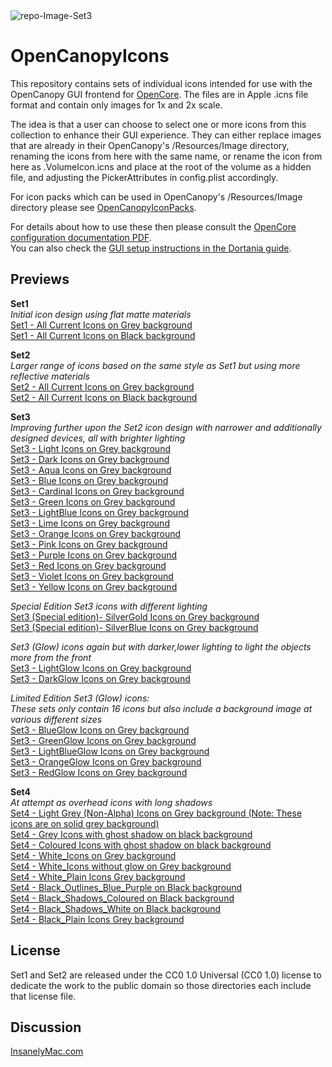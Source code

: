 <img src="https://i.ibb.co/NKsb23Y/repo-Image-Set3.png" alt="repo-Image-Set3" border="0">

# OpenCanopyIcons
This repository contains sets of individual icons intended for use with the OpenCanopy GUI frontend for [OpenCore](https://github.com/acidanthera/OpenCorePkg).
The files are in Apple .icns file format and contain only images for 1x and 2x scale.

The idea is that a user can choose to select one or more icons from this collection to enhance their GUI experience. They can either replace images that are already in their OpenCanopy's /Resources/Image directory, renaming the icons from here with the same name, or rename the icon from here as .VolumeIcon.icns and place at the root of the volume as a hidden file, and adjusting the PickerAttributes in config.plist accordingly.

For icon packs which can be used in OpenCanopy's /Resources/Image directory please see [OpenCanopyIconPacks](https://github.com/blackosx/OpenCanopyIconPacks).

For details about how to use these then please consult the [OpenCore configuration documentation PDF](https://github.com/acidanthera/OpenCorePkg/blob/master/Docs/Configuration.pdf).<br>
You can also check the [GUI setup instructions in the Dortania guide](https://dortania.github.io/OpenCore-Post-Install/cosmetic/gui.html#setting-up-opencores-gui).

## Previews

**Set1**<br>
*Initial icon design using flat matte materials*<br>
[Set1 - All Current Icons on Grey background](https://i.ibb.co/FXVqQtT/Set1-All-Current-Icons-Grey-BG.jpg)<br>
[Set1 - All Current Icons on Black background](https://i.ibb.co/RDK9v1Z/Set1-All-Current-Icons-Black-BG.jpg)

**Set2**<br>
*Larger range of icons based on the same style as Set1 but using more reflective materials*<br>
[Set2 - All Current Icons on Grey background](https://i.ibb.co/ZTHytc4/Set2-All-Current-Icons-Grey-BG.jpg)<br>
[Set2 - All Current Icons on Black background](https://i.ibb.co/Tcn05mb/Set2-All-Current-Icons-Black-BG.jpg)

**Set3**<br>
*Improving further upon the Set2 icon design with narrower and additionally designed devices, all with brighter lighting*<br>
[Set3 - Light Icons on Grey background](Set3/Light/preview_sheet_Light.jpg)<br>
[Set3 - Dark Icons on Grey background](Set3/Dark/preview_sheet_Dark.jpg)<br>
[Set3 - Aqua Icons on Grey background](Set3/Aqua/preview_sheet_Aqua.jpg)<br>
[Set3 - Blue Icons on Grey background](Set3/Blue/preview_sheet_Blue.jpg)<br>
[Set3 - Cardinal Icons on Grey background](Set3/Cardinal/preview_sheet_Cardinal.jpg)<br>
[Set3 - Green Icons on Grey background](Set3/Green/preview_sheet_Green.jpg)<br>
[Set3 - LightBlue Icons on Grey background](Set3/LightBlue/preview_sheet_LightBlue.jpg)<br>
[Set3 - Lime Icons on Grey background](Set3/Lime/preview_sheet_Lime.jpg)<br>
[Set3 - Orange Icons on Grey background](Set3/Orange/preview_sheet_Orange.jpg)<br>
[Set3 - Pink Icons on Grey background](Set3/Pink/preview_sheet_Pink.jpg)<br>
[Set3 - Purple Icons on Grey background](Set3/Purple/preview_sheet_Purple.jpg)<br>
[Set3 - Red Icons on Grey background](Set3/Red/preview_sheet_Red.jpg)<br>
[Set3 - Violet Icons on Grey background](Set3/Violet/preview_sheet_Violet.jpg)<br>
[Set3 - Yellow Icons on Grey background](Set3/Yellow/preview_sheet_Yellow.jpg)

*Special Edition Set3 icons with different lighting*<br>
[Set3 (Special edition)- SilverGold Icons on Grey background](Set3/SilverGold/preview_sheet_SilverGold.jpg)<br>
[Set3 (Special edition)- SilverBlue Icons on Grey background](Set3/SilverBlue/preview_sheet_SilverBlue.jpg)

*Set3 (Glow) icons again but with darker,lower lighting to light the objects more from the front*<br>
[Set3 - LightGlow Icons on Grey background](Set3/LightGlow/preview_sheet_LightGlow.jpg)<br>
[Set3 - DarkGlow Icons on Grey background](Set3/DarkGlow/preview_sheet_DarkGlow.jpg)

*Limited Edition Set3 (Glow) icons:*<br>
*These sets only contain 16 icons but also include a background image at various different sizes*<br>
[Set3 - BlueGlow Icons on Grey background](Set3LE/BlueGlow/preview_sheet_BlueGlow.jpg)<br>
[Set3 - GreenGlow Icons on Grey background](Set3LE/GreenGlow/preview_sheet_GreenGlow.jpg)<br>
[Set3 - LightBlueGlow Icons on Grey background](Set3LE/LightBlueGlow/preview_sheet_LightBlueGlow.jpg)<br>
[Set3 - OrangeGlow Icons on Grey background](Set3LE/OrangeGlow/preview_sheet_OrangeGlow.jpg)<br>
[Set3 - RedGlow Icons on Grey background](Set3LE/RedGlow/preview_sheet_RedGlow.jpg)

**Set4**<br>
*At attempt as overhead icons with long shadows*<br>
[Set4 - Light Grey (Non-Alpha) Icons on Grey background (Note: These icons are on solid grey background)](Set4/Grey/preview_sheet_Grey.jpg)<br>
[Set4 - Grey Icons with ghost shadow on black background](Set4/Grey_Ghost_Shadow/preview_sheet_Grey_Ghost_Shadow.jpg)<br>
[Set4 - Coloured Icons with ghost shadow on black background](Set4/Coloured_Ghost_Shadow/preview_sheet_Coloured_Ghost_Shadow.jpg)<br>
[Set4 - White_Icons on Grey background](Set4/Grey_Alpha/preview_sheet_Grey_Alpha.jpg)<br>
[Set4 - White_Icons without glow on Grey background](Set4/Grey_Alpha_Without_Glow/preview_sheet_Grey_Alpha_Without_Glow.jpg)<br>
[Set4 - White_Plain Icons Grey background](Set4/White_Plain/preview_sheet_White_Plain.jpg)<br>
[Set4 - Black_Outlines_Blue_Purple on Black background](Set4/Black_Outlines_Blue_Purple/preview_sheet_Black_Outlines_Blue_Purple.png)<br>
[Set4 - Black_Shadows_Coloured on Black background](Set4/Black_Shadows_Coloured/preview_sheet_Black_Shadows_Coloured.jpg)<br>
[Set4 - Black_Shadows_White on Black background](Set4/Black_Shadows_White/preview_sheet_Black_Shadows_White.jpg)<br>
[Set4 - Black_Plain Icons Grey background](Set4/Black_Plain/preview_sheet_Black_Plain.jpg)

## License

Set1 and Set2 are released under the CC0 1.0 Universal (CC0 1.0) license to dedicate the work to the public domain so those directories each include that license file.
## Discussion
[InsanelyMac.com](https://www.insanelymac.com/forum/topic/344251-opencanopy-icons/)

